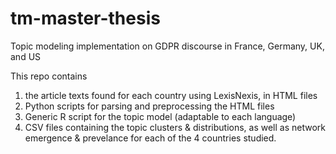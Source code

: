 # tm-master-thesis
Topic modeling implementation on GDPR discourse in France, Germany, UK, and US

This repo contains 
1) the article texts found for each country using LexisNexis, in HTML files
2) Python scripts for parsing and preprocessing the HTML files 
3) Generic R script for the topic model (adaptable to each language)
4) CSV files containing the topic clusters & distributions, as well as network emergence & prevelance for each of the 4 countries studied.
